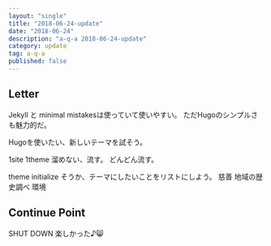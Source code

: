 ```yaml
---
layout: "single"
title: "2018-06-24-update"
date: "2018-06-24"
description: "a-q-a 2018-06-24-update"
category: update
tag: a-q-a
published: false
---
```


## Letter
Jekyll と minimal mistakesは使っていて使いやすい。
ただHugoのシンプルさも魅力的だ。

Hugoを使いたい、新しいテーマを試そう。

1site 1theme
溜めない、流す。
どんどん流す。

theme initialize
そうか、テーマにしたいことをリストにしよう。
慈善
地域の歴史調べ
環境

## Continue Point

SHUT DOWN
楽しかった♪:smile_cat:

